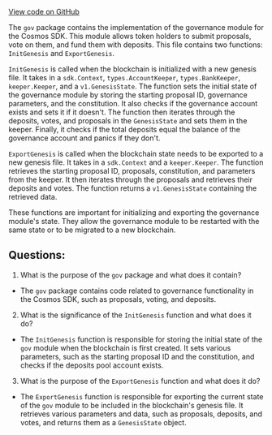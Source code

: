 [View code on GitHub](https://github.com/cosmos/cosmos-sdk.git/x/gov/genesis.go)

The `gov` package contains the implementation of the governance module for the Cosmos SDK. This module allows token holders to submit proposals, vote on them, and fund them with deposits. This file contains two functions: `InitGenesis` and `ExportGenesis`.

`InitGenesis` is called when the blockchain is initialized with a new genesis file. It takes in a `sdk.Context`, `types.AccountKeeper`, `types.BankKeeper`, `keeper.Keeper`, and a `v1.GenesisState`. The function sets the initial state of the governance module by storing the starting proposal ID, governance parameters, and the constitution. It also checks if the governance account exists and sets it if it doesn't. The function then iterates through the deposits, votes, and proposals in the `GenesisState` and sets them in the keeper. Finally, it checks if the total deposits equal the balance of the governance account and panics if they don't.

`ExportGenesis` is called when the blockchain state needs to be exported to a new genesis file. It takes in a `sdk.Context` and a `keeper.Keeper`. The function retrieves the starting proposal ID, proposals, constitution, and parameters from the keeper. It then iterates through the proposals and retrieves their deposits and votes. The function returns a `v1.GenesisState` containing the retrieved data.

These functions are important for initializing and exporting the governance module's state. They allow the governance module to be restarted with the same state or to be migrated to a new blockchain.
## Questions: 
 1. What is the purpose of the `gov` package and what does it contain?
- The `gov` package contains code related to governance functionality in the Cosmos SDK, such as proposals, voting, and deposits.
2. What is the significance of the `InitGenesis` function and what does it do?
- The `InitGenesis` function is responsible for storing the initial state of the `gov` module when the blockchain is first created. It sets various parameters, such as the starting proposal ID and the constitution, and checks if the deposits pool account exists.
3. What is the purpose of the `ExportGenesis` function and what does it do?
- The `ExportGenesis` function is responsible for exporting the current state of the `gov` module to be included in the blockchain's genesis file. It retrieves various parameters and data, such as proposals, deposits, and votes, and returns them as a `GenesisState` object.